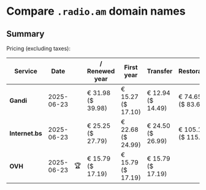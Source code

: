 # Compare `.radio.am` domain names

## Summary

Pricing (excluding taxes):

| Service | Date |  | / Renewed year | First year | Transfer | Restoration |
|--|--|--|--|--|--|--|
| **Gandi** | 2025-06-23 |  | € 31.98<br>($ 39.98) | € 15.27<br>($ 17.10) | € 12.94<br>($ 14.49) | € 74.65<br>($ 83.61) |
| **Internet.bs** | 2025-06-23 |  | € 25.25<br>($ 27.79) | € 22.68<br>($ 24.99) | € 24.50<br>($ 26.99) | € 105.15<br>($ 115.79) |
| **OVH** | 2025-06-23 | 🏆 | € 15.79<br>($ 17.19) | € 15.79<br>($ 17.19) | € 15.79<br>($ 17.19) |  |
